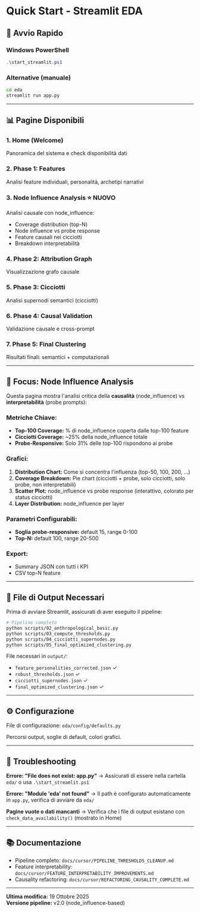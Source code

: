# Quick Start - Streamlit EDA

## 🚀 Avvio Rapido

### Windows PowerShell
```powershell
.\start_streamlit.ps1
```

### Alternative (manuale)
```bash
cd eda
streamlit run app.py
```

---

## 📊 Pagine Disponibili

### 1. **Home** (Welcome)
Panoramica del sistema e check disponibilità dati

### 2. **Phase 1: Features** 
Analisi feature individuali, personalità, archetipi narrativi

### 3. **Node Influence Analysis** ⭐ NUOVO
Analisi causale con node_influence:
- Coverage distribution (top-N)
- Node influence vs probe response
- Feature causali nei cicciotti
- Breakdown interpretabilità

### 4. **Phase 2: Attribution Graph**
Visualizzazione grafo causale

### 5. **Phase 3: Cicciotti**
Analisi supernodi semantici (cicciotti)

### 6. **Phase 4: Causal Validation**
Validazione causale e cross-prompt

### 7. **Phase 5: Final Clustering**
Risultati finali: semantici + computazionali

---

## 🎯 Focus: Node Influence Analysis

Questa pagina mostra l'analisi critica della **causalità** (node_influence) vs **interpretabilità** (probe prompts):

### Metriche Chiave:
- **Top-100 Coverage:** % di node_influence coperta dalle top-100 feature
- **Cicciotti Coverage:** ~25% della node_influence totale
- **Probe-Responsive:** Solo 31% delle top-100 rispondono ai probe

### Grafici:
1. **Distribution Chart:** Come si concentra l'influenza (top-50, 100, 200, ...)
2. **Coverage Breakdown:** Pie chart (cicciotti + probe, solo cicciotti, solo probe, non interpretabili)
3. **Scatter Plot:** node_influence vs probe response (interattivo, colorato per status cicciotti)
4. **Layer Distribution:** node_influence per layer

### Parametri Configurabili:
- **Soglia probe-responsive:** default 15, range 0-100
- **Top-N:** default 100, range 20-500

### Export:
- Summary JSON con tutti i KPI
- CSV top-N feature

---

## 📁 File di Output Necessari

Prima di avviare Streamlit, assicurati di aver eseguito il pipeline:

```bash
# Pipeline completo
python scripts/02_anthropological_basic.py
python scripts/03_compute_thresholds.py
python scripts/04_cicciotti_supernodes.py
python scripts/05_final_optimized_clustering.py
```

File necessari in `output/`:
- `feature_personalities_corrected.json` ✓
- `robust_thresholds.json` ✓
- `cicciotti_supernodes.json` ✓
- `final_optimized_clustering.json` ✓

---

## ⚙️ Configurazione

File di configurazione: `eda/config/defaults.py`

Percorsi output, soglie di default, colori grafici.

---

## 🐛 Troubleshooting

**Errore: "File does not exist: app.py"**
→ Assicurati di essere nella cartella `eda/` o usa `.\start_streamlit.ps1`

**Errore: "Module 'eda' not found"**
→ Il path è configurato automaticamente in `app.py`, verifica di avviare da `eda/`

**Pagine vuote o dati mancanti**
→ Verifica che i file di output esistano con `check_data_availability()` (mostrato in Home)

---

## 📚 Documentazione

- Pipeline completo: `docs/cursor/PIPELINE_THRESHOLDS_CLEANUP.md`
- Feature interpretability: `docs/cursor/FEATURE_INTERPRETABILITY_IMPROVEMENTS.md`
- Causality refactoring: `docs/cursor/REFACTORING_CAUSALITY_COMPLETE.md`

---

**Ultima modifica:** 19 Ottobre 2025  
**Versione pipeline:** v2.0 (node_influence-based)







